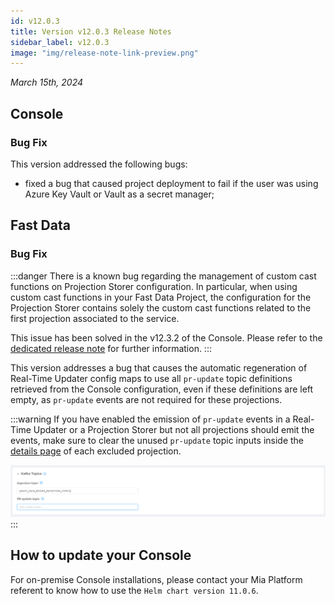 ```yaml
---
id: v12.0.3
title: Version v12.0.3 Release Notes
sidebar_label: v12.0.3
image: "img/release-note-link-preview.png"
---
```


_March 15th, 2024_

## Console

### Bug Fix

This version addressed the following bugs:

* fixed a bug that caused project deployment to fail if the user was using Azure Key Vault or Vault as a secret manager;

## Fast Data

### Bug Fix

:::danger
There is a known bug regarding the management of custom cast functions on Projection Storer configuration. In particular, when using custom cast functions in your Fast Data Project, the configuration for the Projection Storer contains solely the custom cast functions related to the first projection associated to the service.

This issue has been solved in the v12.3.2 of the Console. Please refer to the [dedicated release note](/release-notes/v12/v12.3.2) for further information.
:::

This version addresses a bug that causes the automatic regeneration of Real-Time Updater config maps to use all `pr-update` topic definitions retrieved from the Console configuration, even if these definitions are left empty, as `pr-update` events are not required for these projections.

:::warning
If you have enabled the emission of `pr-update` events in a Real-Time Updater or a Projection Storer but not all projections should emit the events, make sure to clear the unused `pr-update` topic inputs inside the [details page](/docs/12.4.0/fast_data/configuration/projections#pr-update-topic) of each excluded projection.

![Kafka Topics section inside Projection details page](./img/kafka_topics_projection_page.png)
:::

## How to update your Console

For on-premise Console installations, please contact your Mia Platform referent to know how to use the `Helm chart version 11.0.6`.
